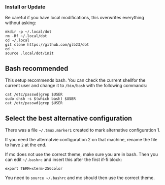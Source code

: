 ### Install or Update

Be careful if you have local modifications, this overwrites everything without asking:

```
mkdir -p ~/.local/dot
rm -Rf ~/.local/dot
cd ~/.local
git clone https://github.com/glb23/dot
cd ~
source .local/dot/init
```

## Bash recommended

This setup recommends bash. You can check the current shellfor the current user and change it to `/bin/bash` with the following commands:

```
cat /etc/passwd|grep $USER
sudo chsh -s $(which bash) $USER
cat /etc/passwd|grep $USER
```

## Select the best alternative configuration

There was a file `~/.tmux.marker1` created to mark alternative configuration 1.

If you need the alternatvie configuration 2 on that machine, rename the file to have `2` at the end.


If mc does not use the correct theme, make sure you are in bash. 
Then you can edit `~/.bashrc` and insert this after the first if-fi block:

`export TERM=xterm-256color`

You need to `source ~/.bashrc` and mc should then use the correct theme.

